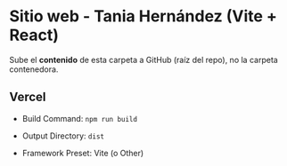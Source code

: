 # Sitio web - Tania Hernández (Vite + React)

Sube el **contenido** de esta carpeta a GitHub (raíz del repo), no la carpeta contenedora.


## Vercel

- Build Command: `npm run build`

- Output Directory: `dist`

- Framework Preset: Vite (o Other)